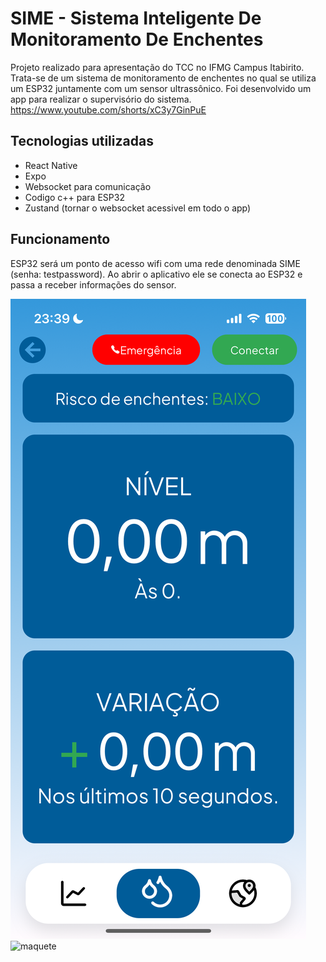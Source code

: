 # SIME - Sistema Inteligente De Monitoramento De Enchentes

Projeto realizado para apresentação do TCC no IFMG Campus Itabirito. Trata-se de um sistema de monitoramento de enchentes no qual se utiliza um ESP32 juntamente com um sensor ultrassônico. Foi desenvolvido um app para realizar o supervisório do sistema. https://www.youtube.com/shorts/xC3y7GinPuE


## Tecnologias utilizadas
- React Native
- Expo
- Websocket para comunicação
- Codigo c++ para ESP32
- Zustand (tornar o websocket acessivel em todo o app)

## Funcionamento
ESP32 será um ponto de acesso wifi com uma rede denominada SIME (senha: testpassword). Ao abrir o aplicativo ele se conecta ao ESP32 e passa a receber informações do sensor.


![app](https://github.com/matheus-santana1/sime/blob/main/assets/app_image.PNG?raw=true)
![maquete](https://github.com/matheus-santana1/sime/blob/main/assets/simeville.png?raw=true)

